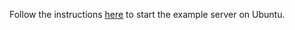 Follow the instructions [here](https://github.com/wklausing/Re-Useable-Access-Control-Plugin-for-Apollo-Server/wiki/Tutorial:-Run-example-server-on-GCloud) to start the example server on Ubuntu.
